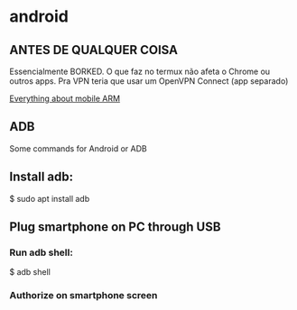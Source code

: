 # android

## ANTES DE QUALQUER COISA

Essencialmente BORKED.
O que faz no termux não afeta o Chrome ou outros apps.
Pra VPN teria que usar um OpenVPN Connect (app separado)

[Everything about mobile ARM
](https://github.com/fynks/awesome-android-root)
## ADB
Some commands for Android or ADB

## Install adb:
$ sudo apt install adb

## Plug smartphone on PC through USB
### Run adb shell:
$ adb shell

### Authorize on smartphone screen
